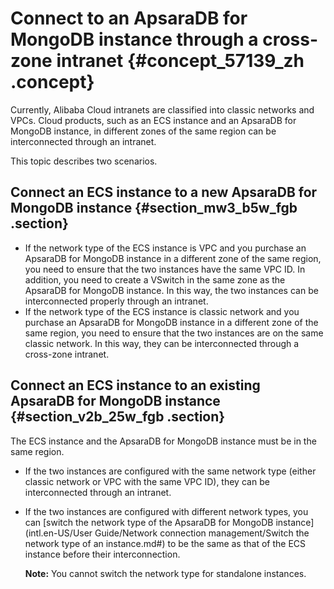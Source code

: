 # Connect to an ApsaraDB for MongoDB instance through a cross-zone intranet {#concept_57139_zh .concept}

Currently, Alibaba Cloud intranets are classified into classic networks and VPCs. Cloud products, such as an ECS instance and an ApsaraDB for MongoDB instance, in different zones of the same region can be interconnected through an intranet.

This topic describes two scenarios.

## Connect an ECS instance to a new ApsaraDB for MongoDB instance {#section_mw3_b5w_fgb .section}

-   If the network type of the ECS instance is VPC and you purchase an ApsaraDB for MongoDB instance in a different zone of the same region, you need to ensure that the two instances have the same VPC ID. In addition, you need to create a VSwitch in the same zone as the ApsaraDB for MongoDB instance. In this way, the two instances can be interconnected properly through an intranet.
-   If the network type of the ECS instance is classic network and you purchase an ApsaraDB for MongoDB instance in a different zone of the same region, you need to ensure that the two instances are on the same classic network. In this way, they can be interconnected through a cross-zone intranet.

## Connect an ECS instance to an existing ApsaraDB for MongoDB instance {#section_v2b_25w_fgb .section}

The ECS instance and the ApsaraDB for MongoDB instance must be in the same region.

-   If the two instances are configured with the same network type \(either classic network or VPC with the same VPC ID\), they can be interconnected through an intranet.
-   If the two instances are configured with different network types, you can [switch the network type of the ApsaraDB for MongoDB instance](intl.en-US/User Guide/Network connection management/Switch the network type of an instance.md#) to be the same as that of the ECS instance before their interconnection.

    **Note:** You cannot switch the network type for standalone instances.


